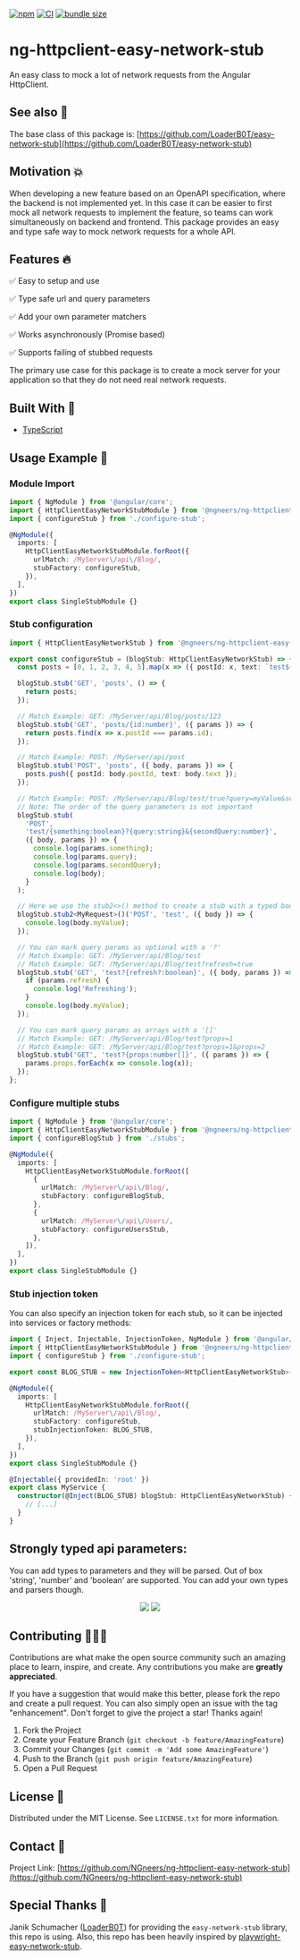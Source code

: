 [![npm](https://img.shields.io/npm/v/@ngneers/ng-httpclient-easy-network-stub?color=%2300d26a&style=for-the-badge)](https://www.npmjs.com/package/@ngneers/ng-httpclient-easy-network-stub)
[![CI](https://img.shields.io/github/actions/workflow/status/NGneers/ng-httpclient-easy-network-stub/build.yml?branch=main&style=for-the-badge)](https://github.com/NGneers/ng-httpclient-easy-network-stub/actions/workflows/build.yml)
[![bundle size](https://img.shields.io/bundlephobia/minzip/@ngneers/ng-httpclient-easy-network-stub?color=%23FF006F&label=Bundle%20Size&style=for-the-badge)](https://bundlephobia.com/package/@ngneers/ng-httpclient-easy-network-stub)

# ng-httpclient-easy-network-stub

An easy class to mock a lot of network requests from the Angular HttpClient.

## See also 🔬

The base class of this package is:
[https://github.com/LoaderB0T/easy-network-stub](https://github.com/LoaderB0T/easy-network-stub)

## Motivation 💥

When developing a new feature based on an OpenAPI specification, where the backend is not implemented yet. In this case it can be easier to first mock all network requests to implement the feature, so teams can work simultaneously on backend and frontend. This package provides an easy and type safe way to mock network requests for a whole API.

## Features 🔥

✅ Easy to setup and use

✅ Type safe url and query parameters

✅ Add your own parameter matchers

✅ Works asynchronously (Promise based)

✅ Supports failing of stubbed requests

The primary use case for this package is to create a mock server for your application so that they do not need real network requests.

## Built With 🔧

- [TypeScript](https://www.typescriptlang.org/)

## Usage Example 🚀

### Module Import

```typescript
import { NgModule } from '@angular/core';
import { HttpClientEasyNetworkStubModule } from '@ngneers/ng-httpclient-easy-network-stub';
import { configureStub } from './configure-stub';

@NgModule({
  imports: [
    HttpClientEasyNetworkStubModule.forRoot({
      urlMatch: /MyServer\/api\/Blog/,
      stubFactory: configureStub,
    }),
  ],
})
export class SingleStubModule {}
```

### Stub configuration

```typescript
import { HttpClientEasyNetworkStub } from '@ngneers/ng-httpclient-easy-network-stub';

export const configureStub = (blogStub: HttpClientEasyNetworkStub) => {
  const posts = [0, 1, 2, 3, 4, 5].map(x => ({ postId: x, text: `test${x}` }));

  blogStub.stub('GET', 'posts', () => {
    return posts;
  });

  // Match Example: GET: /MyServer/api/Blog/posts/123
  blogStub.stub('GET', 'posts/{id:number}', ({ params }) => {
    return posts.find(x => x.postId === params.id);
  });

  // Match Example: POST: /MyServer/api/post
  blogStub.stub('POST', 'posts', ({ body, params }) => {
    posts.push({ postId: body.postId, text: body.text });
  });

  // Match Example: POST: /MyServer/api/Blog/test/true?query=myValue&secondQuery=myOtherValue
  // Note: The order of the query parameters is not important
  blogStub.stub(
    'POST',
    'test/{something:boolean}?{query:string}&{secondQuery:number}',
    ({ body, params }) => {
      console.log(params.something);
      console.log(params.query);
      console.log(params.secondQuery);
      console.log(body);
    }
  );

  // Here we use the stub2<>() method to create a stub with a typed body
  blogStub.stub2<MyRequest>()('POST', 'test', ({ body }) => {
    console.log(body.myValue);
  });

  // You can mark query params as optional with a '?'
  // Match Example: GET: /MyServer/api/Blog/test
  // Match Example: GET: /MyServer/api/Blog/test?refresh=true
  blogStub.stub('GET', 'test?{refresh?:boolean}', ({ body, params }) => {
    if (params.refresh) {
      console.log('Refreshing');
    }
    console.log(body.myValue);
  });

  // You can mark query params as arrays with a '[]'
  // Match Example: GET: /MyServer/api/Blog/test?props=1
  // Match Example: GET: /MyServer/api/Blog/test?props=1&props=2
  blogStub.stub('GET', 'test?{props:number[]}', ({ params }) => {
    params.props.forEach(x => console.log(x));
  });
};
```

### Configure multiple stubs

```typescript
import { NgModule } from '@angular/core';
import { HttpClientEasyNetworkStubModule } from '@ngneers/ng-httpclient-easy-network-stub';
import { configureBlogStub } from './stubs';

@NgModule({
  imports: [
    HttpClientEasyNetworkStubModule.forRoot([
      {
        urlMatch: /MyServer\/api\/Blog/,
        stubFactory: configureBlogStub,
      },
      {
        urlMatch: /MyServer\/api\/Users/,
        stubFactory: configureUsersStub,
      },
    ]),
  ],
})
export class SingleStubModule {}
```

### Stub injection token

You can also specify an injection token for each stub, so it can be injected into services or factory methods:

```typescript
import { Inject, Injectable, InjectionToken, NgModule } from '@angular/core';
import { HttpClientEasyNetworkStubModule } from '@ngneers/ng-httpclient-easy-network-stub';
import { configureStub } from './configure-stub';

export const BLOG_STUB = new InjectionToken<HttpClientEasyNetworkStub>('BLOG_STUB');

@NgModule({
  imports: [
    HttpClientEasyNetworkStubModule.forRoot({
      urlMatch: /MyServer\/api\/Blog/,
      stubFactory: configureStub,
      stubInjectionToken: BLOG_STUB,
    }),
  ],
})
export class SingleStubModule {}

@Injectable({ providedIn: 'root' })
export class MyService {
  constructor(@Inject(BLOG_STUB) blogStub: HttpClientEasyNetworkStub) {
    // [...]
  }
}
```

## Strongly typed api parameters:

You can add types to parameters and they will be parsed. Out of box 'string', 'number' and 'boolean' are supported. You can add your own types and parsers though.

<p align="center">
<img src="https://user-images.githubusercontent.com/37637338/162327029-994ce009-d1ab-45cc-ab86-d1e21a0d1a6e.png">
<img src="https://user-images.githubusercontent.com/37637338/162327040-a45381a1-652d-4838-91ae-7dc405bd9ff4.png">
</p>

## Contributing 🧑🏻‍💻

Contributions are what make the open source community such an amazing place to learn, inspire, and create. Any contributions you make are **greatly appreciated**.

If you have a suggestion that would make this better, please fork the repo and create a pull request. You can also simply open an issue with the tag "enhancement".
Don't forget to give the project a star! Thanks again!

1. Fork the Project
2. Create your Feature Branch (`git checkout -b feature/AmazingFeature`)
3. Commit your Changes (`git commit -m 'Add some AmazingFeature'`)
4. Push to the Branch (`git push origin feature/AmazingFeature`)
5. Open a Pull Request

## License 🔑

Distributed under the MIT License. See `LICENSE.txt` for more information.

## Contact 📧

Project Link: [https://github.com/NGneers/ng-httpclient-easy-network-stub](https://github.com/NGneers/ng-httpclient-easy-network-stub)

## Special Thanks 🙌

Janik Schumacher ([LoaderB0T](https://github.com/LoaderB0T)) for providing the `easy-network-stub` library, this repo is using. Also, this repo has been heavily inspired by [playwright-easy-network-stub](https://github.com/LoaderB0T/playwright-easy-network-stub).
